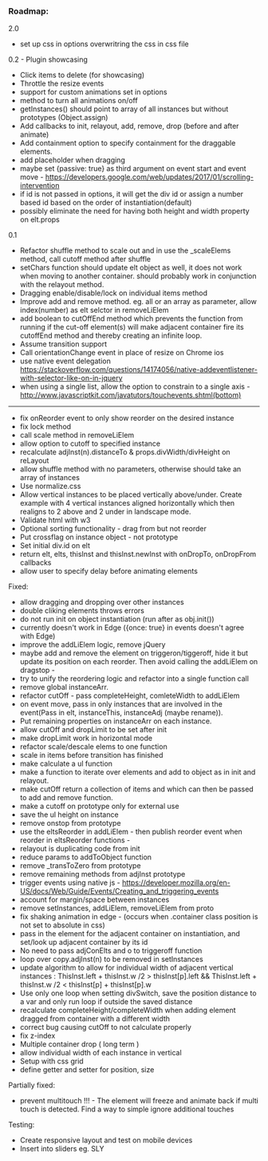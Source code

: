 ### Roadmap:

2.0
- set up css in options overwritring the css in css file

0.2 - Plugin showcasing
- Click items to delete (for showcasing)
- Throttle the resize events
- support for custom animations set in options
- method to turn all animations on/off
- getInstances() should point to array of all instances but without prototypes (Object.assign)
- Add callbacks to init, relayout, add, remove, drop (before and after animate)
- Add containment option to specify containment for the draggable elements.
- add placeholder when dragging
- maybe set {passive: true} as third argument on event start and event move - https://developers.google.com/web/updates/2017/01/scrolling-intervention
- if id is not passed in options, it will get the div id or assign a number based id based on the order of instantiation(default)
- possibly eliminate the need for having both height and width property on elt.props

0.1
- Refactor shuffle method to scale out and in use the _scaleElems method, call cutoff method after shuffle
- setChars function should update elt object as well, it does not work when moving to another container. should probably work in conjunction with the relayout method.
- Dragging enable/disable/lock on individual items method
- Improve add and remove method. eg. all or an array as parameter, allow index(number) as elt selctor in removeLiElem
- add boolean to cutOffEnd method which prevents the function from running if the cut-off element(s) will make adjacent container fire its cutoffEnd method and thereby creating an infinite loop.
- Assume transition support
- Call orientationChange event in place of resize on Chrome ios
- use native event delegation https://stackoverflow.com/questions/14174056/native-addeventlistener-with-selector-like-on-in-jquery
- when using a single list, allow the option to constrain to a single axis - http://www.javascriptkit.com/javatutors/touchevents.shtml(bottom)
--------------------------------------------------
- fix onReorder event to only show reorder on the desired instance
- fix lock method
- call scale method in removeLiElem
- allow option to cutoff to specified instance
- recalculate adjInst(n).distanceTo & props.divWidth/divHeight on reLayout
- allow shuffle method with no parameters, otherwise should take an array of instances
- Use normalize.css
- Allow vertical instances to be placed vertically above/under. Create example with 4 vertical instances aligned horizontally which then realigns to 2 above and 2 under in landscape mode.
- Validate html with w3
- Optional sorting functionality - drag from but not reorder
- Put crossflag on instance object - not prototype
- Set initial div.id on elt
- return elt, elts, thisInst and thisInst.newInst with onDropTo, onDropFrom callbacks
- allow user to specify delay before animating elements

Fixed:
- allow dragging and dropping over other instances 
- double cliking elements throws errors 
- do not run init on object instantiation (run after as obj.init())
- currently doesn't work in Edge  ({once: true} in events doesn't agree with Edge)
- improve the addLiElem logic, remove jQuery
- maybe add and remove the element on triggeron/tiggeroff, hide it but update its position on each reorder. Then avoid calling the addLiElem on dragstop - 
- try to unify the reordering logic and refactor into a single function call
- remove global instanceArr. 
- refactor cutOff - pass completeHeight, comleteWidth to addLiElem
- on event move, pass in only instances that are involved in the event(Pass in elt, instanceThis, instanceAdj (maybe rename)). 
- Put remaining properties on instanceArr on each instance. 
- allow cutOff and dropLimit to be set after init
- make dropLimit work in horizontal mode
- refactor scale/descale elems to one function 
- scale in items before transition has finished 
- make calculate a ul function
- make a function to iterate  over elements and add to object as in init and relayout.
- make cutOff return a collection of items and which can then be passed to add and remove function. 
- make a cutoff on prototype only for external use
- save the ul height on instance
- remove onstop from prototype
- use the eltsReorder in addLiElem - then publish reorder event when reorder in eltsReorder functions - 
- relayout is duplicating code from init
- reduce params to addToObject function 
- remove _transToZero from prototype
- remove remaining methods from adjInst prototype
- trigger events using native js - https://developer.mozilla.org/en-US/docs/Web/Guide/Events/Creating_and_triggering_events 
- account for margin/space  between instances
- remove setInstances, addLiElem, removeLiElem from proto 
- fix shaking animation in edge -  (occurs when .container class position is not set to absolute in css)
- pass in the element for the adjacent container on instantiation, and set/look up adjacent container by its id 
- No need to pass adjConElts and o to triggeroff function
- loop over copy.adjInst(n) to be removed in setInstances
- update algorithm to allow for individual width of adjacent vertical instances :
ThisInst.left + thisInst.w /2 > thisInst[p].left && ThisInst.left + thisInst.w /2 < thisInst[p] + thisInst[p].w
- Use only one loop when setting divSwitch, save the position distance to a var and only run loop if outside the saved distance
- recalculate completeHeight/completeWidth when adding element dragged from container with a different width
- correct bug causing cutOff to not calculate properly
- fix z-index
- Multiple container drop ( long term ) 
- allow individual width of each instance in vertical
- Setup with css grid
- define getter and setter for position, size

Partially fixed:
- prevent multitouch !!! - The element will freeze and animate back if multi touch is detected. Find a way to simple ignore additional touches

Testing:
- Create responsive layout and test on mobile devices
- Insert into sliders eg. SLY